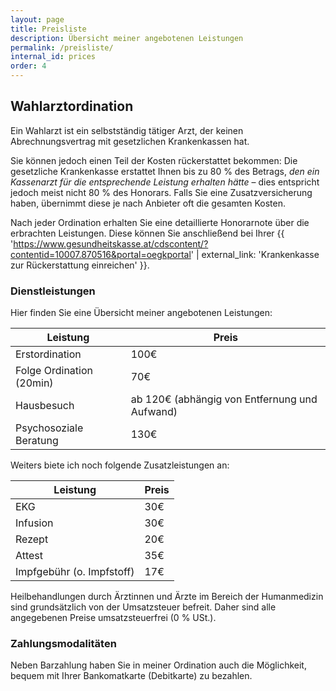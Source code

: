 ```yaml
---
layout: page
title: Preisliste
description: Übersicht meiner angebotenen Leistungen
permalink: /preisliste/
internal_id: prices
order: 4
---
```

## Wahlarztordination
Ein Wahlarzt ist ein selbstständig tätiger Arzt, der keinen Abrechnungsvertrag mit gesetzlichen Krankenkassen hat.

Sie können jedoch einen Teil der Kosten rückerstattet bekommen: Die gesetzliche Krankenkasse erstattet Ihnen bis zu 80 % des Betrags, _den ein Kassenarzt für die entsprechende Leistung erhalten hätte_ – dies entspricht jedoch meist nicht 80 % des Honorars. Falls Sie eine Zusatzversicherung haben, übernimmt diese je nach Anbieter oft die gesamten Kosten.

Nach jeder Ordination erhalten Sie eine detaillierte Honorarnote über die erbrachten Leistungen. Diese können Sie anschließend bei Ihrer {{ 'https://www.gesundheitskasse.at/cdscontent/?contentid=10007.870516&portal=oegkportal' | external_link: 'Krankenkasse zur Rückerstattung einreichen' }}.

### Dienstleistungen

Hier finden Sie eine Übersicht meiner angebotenen Leistungen:

| Leistung              | Preis                                         |
|-----------------------|-----------------------------------------------|
| Erstordination        | 100€                                          |
| Folge Ordination (20min) | 70€                                           |
| Hausbesuch            | ab 120€ (abhängig von Entfernung und Aufwand) |
| Psychosoziale Beratung | 130€                                          |

Weiters biete ich noch folgende Zusatzleistungen an:

| Leistung                | Preis |
|-------------------------|-------|
| EKG                     | 30€   |
| Infusion                | 30€   |
| Rezept                  | 20€   |
| Attest                  | 35€   |
| Impfgebühr (o. Impfstoff) | 17€   |


Heilbehandlungen durch Ärztinnen und Ärzte im Bereich der Humanmedizin sind grundsätzlich von der Umsatzsteuer befreit. Daher sind alle angegebenen Preise umsatzsteuerfrei (0 % USt.).

### Zahlungsmodalitäten

Neben Barzahlung haben Sie in meiner Ordination auch die Möglichkeit, bequem mit Ihrer Bankomatkarte (Debitkarte) zu bezahlen.
